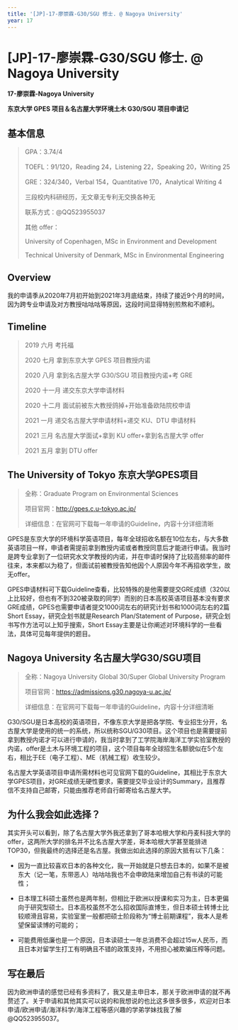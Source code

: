 ```yaml
---
title: '[JP]-17-廖崇霖-G30/SGU 修士. @ Nagoya University'
year: 17
---
```


# [JP]-17-廖崇霖-G30/SGU 修士. @ Nagoya University

**17-廖崇霖-Nagoya University**

**东京大学 GPES 项目＆名古屋大学环境土木 G30/SGU 项目申请记**

## 基本信息

> GPA：3.74/4
>
> TOEFL：91/120，Reading 24，Listening 22，Speaking 20，Writing 25
>
> GRE：324/340，Verbal 154，Quantitative 170，Analytical Writing 4
>
> 三段校内科研经历，无文章无专利无交换各种无
>
> 联系方式：@QQ523955037
>
> 其他 offer：
>
> University of Copenhagen, MSc in Environment and Development
>
> Technical University of Denmark, MSc in Environmental Engineering



## Overview

​	我的申请季从2020年7月初开始到2021年3月底结束，持续了接近9个月的时间，因为跨专业申请及对方教授咕咕咕等原因，这段时间显得特别煎熬和不顺利。



## Timeline

> 2019 六月 考托福
>
> 2020 七月 拿到东京大学 GPES 项目教授内诺
>
> 2020 八月 拿到名古屋大学 G30/SGU 项目教授内诺+考 GRE
>
> 2020 十一月 递交东京大学申请材料
>
> 2020 十二月 面试前被东大教授鸽掉+开始准备欧陆院校申请
>
> 2021 一月 递交名古屋大学申请材料+递交 KU、DTU 申请材料
>
> 2021 三月 名古屋大学面试+拿到 KU offer+拿到名古屋大学 offer
>
> 2021 五月 拿到 DTU offer



## The University of Tokyo 东京大学GPES项目

> 全称：Graduate Program on Environmental Sciences
>
> 项目官网：http://gpes.c.u-tokyo.ac.jp/
>
> 详细信息：在官网可下载每一年申请的Guideline，内容十分详细清晰

​	GPES是东京大学的环境科学英语项目，每年全球招收名额在10位左右，与大多数英语项目一样，申请者需提前拿到教授内诺或者教授同意后才能进行申请。我当时是跨专业拿到了一位研究水文学教授的内诺，并在申请时保持了比较高频率的邮件往来，本来都以为稳了，但面试前被教授告知他因个人原因今年不再招收学生，故无offer。

​	GPES申请材料可下载Guideline查看，比较特殊的是他需要提交GRE成绩（320以上比较好，但也有不到320被录取的同学）而别的日本高校英语项目基本没有要求GRE成绩，GPES也需要申请者提交1000词左右的研究计划书和1000词左右的2篇Short Essay，研究企划书就是Research Plan/Statement of Purpose，研究企划书写作方法可以上知乎搜索，Short Essay主要是让你阐述对环境科学的一些看法，具体可见每年提供的题目。



## Nagoya University 名古屋大学G30/SGU项目

> 全称：Nagoya University Global 30/Super Global University Program
>
> 项目官网：https://admissions.g30.nagoya-u.ac.jp/
>
> 详细信息：在官网可下载每一年申请的Guideline，内容十分详细清晰

​	G30/SGU是日本高校的英语项目，不像东京大学是把各学院、专业招生分开，名古屋大学是使用的统一的系统，所以统称SGU/G30项目。这个项目也是需要提前拿到教授内诺才可以进行申请的，我当时拿到了工学院海岸海洋工学实验室教授的内诺，offer是土木与环境工程的项目，这个项目每年全球招生名额貌似在5个左右，相比于EE（电子工程）、ME（机械工程）收生较少。

​	名古屋大学英语项目申请所需材料也可见官网下载的Guideline，其相比于东京大学GPES项目，对GRE成绩无硬性要求，需要提交毕业设计的Summary，且推荐信不支持自己邮寄，只能由推荐老师自行邮寄给名古屋大学。



## 为什么我会如此选择？

​	其实开头可以看到，除了名古屋大学外我还拿到了哥本哈根大学和丹麦科技大学的offer，这两所大学的排名并不比名古屋大学差，哥本哈根大学甚至能排进TOP30，但我最终的选择还是名古屋。我做出如此选择的原因大抵有以下几条：

- 因为一直比较喜欢日本的各种文化，我一开始就是只想去日本的，如果不是被东大（记一笔，东带恶人）咕咕咕我也不会申欧陆来增加自己有书读的可能性；

- 日本理工科硕士虽然也是两年制，但相比于欧洲以授课和实习为主，日本更偏向于研究型硕士。日本高校虽然不怎么招收国际直博生，但日本硕士转博士比较顺滑且容易，实验室里一般都把硕士阶段称为“博士前期课程”，我本人是希望保留读博的可能的；

- 可能费用低廉也是一个原因，日本读硕士一年总消费不会超过15w人民币，而且日本对留学生打工有明确且不错的政策支持，不用担心被欺骗压榨等问题。



## 写在最后

​	因为欧洲申请的感觉已经有多资料了，我又是主申日本，那关于欧洲申请的就不再赘述了。关于申请和其他其实可以说的和我想说的也比这多很多很多，欢迎对日本申请/欧洲申请/海洋科学/海洋工程等感兴趣的学弟学妹找我了解@QQ523955037。

